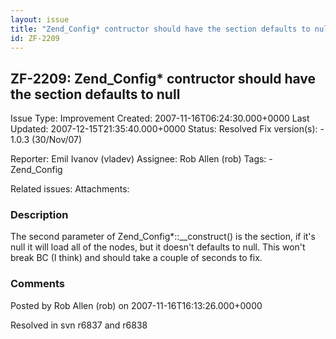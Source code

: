 ```yaml
---
layout: issue
title: "Zend_Config* contructor should have the section defaults to null"
id: ZF-2209
---
```


ZF-2209: Zend\_Config\* contructor should have the section defaults to null
---------------------------------------------------------------------------

 Issue Type: Improvement Created: 2007-11-16T06:24:30.000+0000 Last Updated: 2007-12-15T21:35:40.000+0000 Status: Resolved Fix version(s): - 1.0.3 (30/Nov/07)
 
 Reporter:  Emil Ivanov (vladev)  Assignee:  Rob Allen (rob)  Tags: - Zend\_Config
 
 Related issues: 
 Attachments: 
### Description

The second parameter of Zend\_Config\*::\_\_construct() is the section, if it's null it will load all of the nodes, but it doesn't defaults to null. This won't break BC (I think) and should take a couple of seconds to fix.

 

 

### Comments

Posted by Rob Allen (rob) on 2007-11-16T16:13:26.000+0000

Resolved in svn r6837 and r6838

 

 